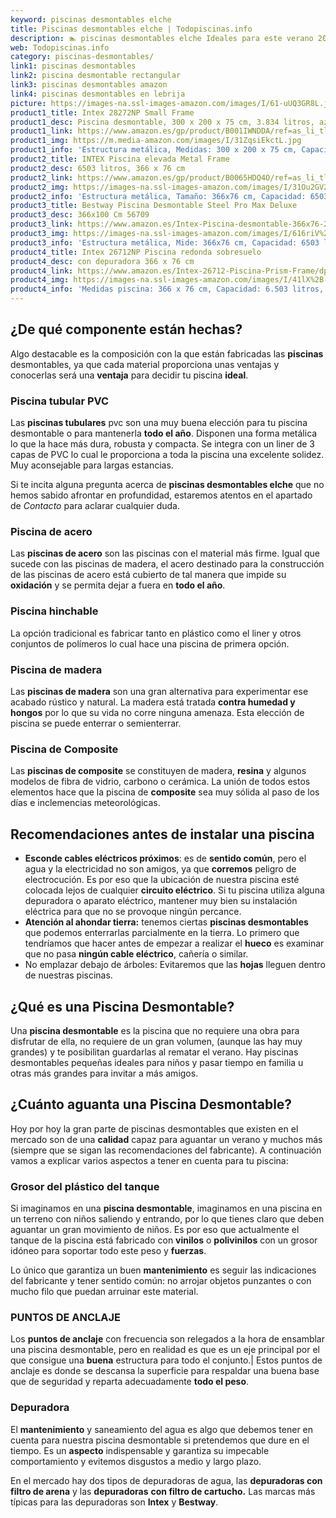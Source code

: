 ```yaml
---
keyword: piscinas desmontables elche
title: Piscinas desmontables elche | Todopiscinas.info
description: 🏊 piscinas desmontables elche Ideales para este verano 2021. Aquí puedes comprar piscinas desmontables elche y comparar con otras similares. No dejes escapar piscinas desmontables elche a un precio realmente tentador.
web: Todopiscinas.info
category: piscinas-desmontables/
link1: piscinas desmontables
link2: piscina desmontable rectangular
link3: piscinas desmontables amazon
link4: piscinas desmontables en lebrija
picture: https://images-na.ssl-images-amazon.com/images/I/61-uUQ3GR8L.jpg
product1_title: Intex 28272NP Small Frame
product1_desc: Piscina desmontable, 300 x 200 x 75 cm, 3.834 litros, azul
product1_link: https://www.amazon.es/gp/product/B001IWNDDA/ref=as_li_tl?ie=UTF8&camp=3638&creative=24630&creativeASIN=B001IWNDDA&linkCode=as2&tag=todopiscinas0e-21&linkId=25b9d647487c889cb6ef56ed63f50ca1
product1_img: https://m.media-amazon.com/images/I/31ZqsiEkctL.jpg
product1_info: 'Estructura metálica, Medidas: 300 x 200 x 75 cm, Capacidad: 3.834 litros, Para 6 personas (+ 6 años), Fácil montaje, Forma rectangular'
product2_title: INTEX Piscina elevada Metal Frame
product2_desc: 6503 litros, 366 x 76 cm
product2_link: https://www.amazon.es/gp/product/B0065HDQ4O/ref=as_li_tl?ie=UTF8&camp=3638&creative=24630&creativeASIN=B0065HDQ4O&linkCode=as2&tag=todopiscinas0e-21&linkId=ed2430e3ba564d3527ee103df33ed7b3
product2_img: https://images-na.ssl-images-amazon.com/images/I/31Ou2GV2SAL.jpg
product2_info: 'Estructura metálica, Tamaño: 366x76 cm, Capacidad: 6503 litros, Forma circular, De 4 a 7 personas (+6 años)'
product3_title: Bestway Piscina Desmontable Steel Pro Max Deluxe
product3_desc: 366x100 Cm 56709
product3_link: https://www.amazon.es/Intex-Piscina-desmontable-366x76-28210NP/dp/B0065HDQ4O?__mk_es_ES=%C3%85M%C3%85%C5%BD%C3%95%C3%91&crid=25UQGV9HG2INI&dchild=1&keywords=piscinas+desmontables&qid=1615854176&sprefix=piscinas+dem%2Caps%2C201&sr=8-5&linkCode=ll1&tag=todopiscinas0e-21&linkId=34f200977c6cbaab1f3f4d9ac0e64755&language=es_ES&ref_=as_li_ss_tl
product3_img: https://images-na.ssl-images-amazon.com/images/I/616riV%2BiY3L.jpg
product3_info: 'Estructura metálica, Mide: 366x76 cm, Capacidad: 6503 litros, De 4 a 7 personas mayores de 6 años, Forma circular, Tecnología Super-Tough'
product4_title: Intex 26712NP Piscina redonda sobresuelo
product4_desc: con depuradora 366 x 76 cm
product4_link: https://www.amazon.es/Intex-26712-Piscina-Prism-Frame/dp/B07FB823GL?__mk_es_ES=%C3%85M%C3%85%C5%BD%C3%95%C3%91&dchild=1&keywords=piscinas+desmontables+con+depuradora&qid=1615936418&sr=8-5&linkCode=ll1&tag=todopiscinas0e-21&linkId=d98699de7830cd471766fa1daa36de34&language=es_ES&ref_=as_li_ss_tl
product4_img: https://images-na.ssl-images-amazon.com/images/I/41lX%2B-YpibL.jpg
product4_info: 'Medidas piscina: 366 x 76 cm, Capacidad: 6.503 litros, Incluye depuradora de cartucha A, Lona resistente triple capa'
---
```



<stats-list :link1=link1 :link2=link2 :link3=link3 :link4=link4 :category=category></stats-list>

<external-banner></external-banner>



## ¿De qué componente están hechas?

Algo destacable es la composición con la que están fabricadas las **piscinas** desmontables, ya que cada material proporciona unas ventajas y conocerlas  será una **ventaja** para decidir tu piscina **ideal**.


### Piscina tubular PVC

Las **piscinas tubulares** pvc son una muy buena elección para tu piscina desmontable o para mantenerla **todo el año**. Disponen una forma metálica lo que la hace más dura, robusta y compacta. Se integra con un liner de 3 capas de PVC lo cual le proporciona a toda la piscina una excelente solidez. Muy aconsejable para largas estancias.

Si te incita alguna pregunta acerca de **piscinas desmontables elche** que no hemos sabido afrontar en profundidad, estaremos atentos en el apartado de _Contacto_ para aclarar cualquier duda.


### Piscina de acero

Las **piscinas de acero** son las piscinas con el material más firme. Igual que sucede con las piscinas de madera, el acero destinado para la construcción de las piscinas de acero está cubierto de tal manera que impide su **oxidación** y se permita dejar a fuera en **todo el año**.


### Piscina hinchable

 La opción tradicional es fabricar tanto en plástico como el liner y otros conjuntos de polímeros lo cual hace una piscina de primera opción.


### Piscina de madera

Las **piscinas de madera** son una gran alternativa para experimentar ese acabado rústico y natural. La madera está tratada **contra humedad y hongos** por lo que su vida no corre ninguna amenaza. Esta elección de piscina se puede enterrar o semienterrar.


### Piscina de Composite

Las **piscinas de composite** se constituyen de madera, **resina** y algunos modelos de fibra de vidrio, carbono o cerámica. La unión de todos estos elementos hace que la piscina de **composite** sea muy sólida al paso de los días e inclemencias meteorológicas.


## Recomendaciones antes de instalar una piscina



*   **Esconde cables eléctricos próximos**: es de **sentido común**, pero el agua y la electricidad no son amigos, ya que **corremos** peligro de electrocución. Es por eso que la ubicación de nuestra piscina esté colocada lejos de cualquier **circuito eléctrico**. Si tu piscina utiliza alguna depuradora o aparato eléctrico, mantener muy bien su instalación eléctrica para que no se provoque ningún percance.
*   **Atención al ahondar tierra:** tenemos ciertas **piscinas desmontables** que podemos enterrarlas parcialmente en la tierra. Lo primero  que tendríamos que hacer antes de empezar a realizar el **hueco** es examinar que no pasa **ningún cable eléctrico**, cañería o similar.
*   No emplazar debajo de árboles: Evitaremos que las **hojas** lleguen dentro de nuestras piscinas.
## ¿Qué es una Piscina Desmontable?

Una **piscina desmontable** es la piscina que no requiere una obra para disfrutar de ella, no requiere de un gran volumen, (aunque las hay muy grandes) y te posibilitan guardarlas al rematar el verano. Hay piscinas desmontables pequeñas ideales para niños y pasar tiempo en familia u otras más grandes para invitar a más amigos.

<brand-panel :title=product1_title :desc=product1_desc :img=product1_img :link=product1_link></brand-panel>


## ¿Cuánto aguanta una Piscina Desmontable?

Hoy por hoy la gran parte de piscinas desmontables que existen en el mercado son de una **calidad** capaz para aguantar un verano y muchos más (siempre que se sigan las recomendaciones del fabricante). A continuación vamos a explicar varios aspectos a tener en cuenta para tu piscina:


### Grosor del plástico del tanque

Si imaginamos en una **piscina desmontable**, imaginamos en una piscina en un terreno con niños saliendo y entrando, por lo que tienes claro que deben aguantar un gran movimiento de niños. Es por eso que actualmente el tanque de la piscina está fabricado con **vinilos** o **polivinilos** con un grosor idóneo para soportar todo este peso y **fuerzas**.

Lo único que garantiza un	 buen **mantenimiento** es seguir las indicaciones del fabricante y tener sentido común: no arrojar objetos punzantes o con mucho filo que puedan arruinar este material.


### PUNTOS DE ANCLAJE

Los **puntos de anclaje** con frecuencia son relegados a la hora de ensamblar una piscina desmontable, pero en realidad es que es un eje principal por el que consigue una **buena** estructura para todo el conjunto.| Estos puntos de anclaje es donde se descansa la superficie para respaldar una buena base que de seguridad y reparta adecuadamente **todo el peso**.


### Depuradora

El **mantenimiento** y saneamiento del agua es algo que debemos tener en cuenta para nuestra piscina desmontable si pretendemos que dure en el tiempo. Es un **aspecto** indispensable y garantiza su impecable comportamiento y evitemos disgustos a medio y largo plazo.

En el mercado hay dos tipos de depuradoras de agua, las **depuradoras con filtro de arena** y  las **depuradoras** **con filtro de cartucho.** Las marcas más típicas para las depuradoras son **Intex** y **Bestway**.